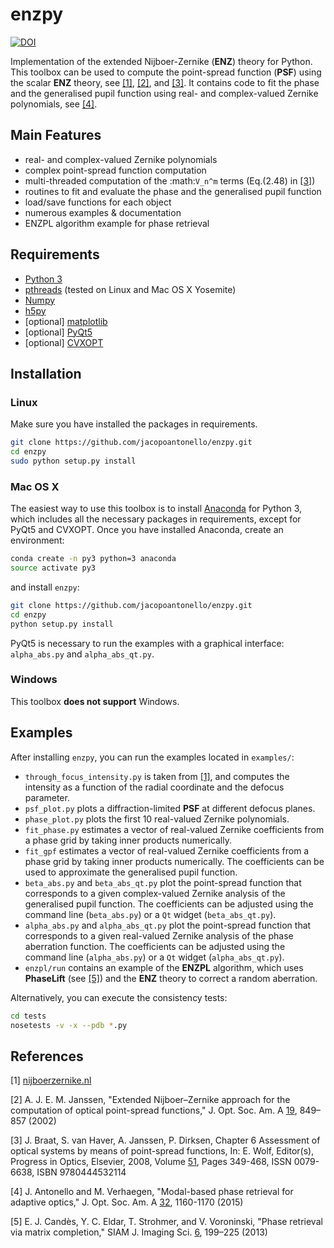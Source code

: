 # enzpy

[![DOI](https://img.shields.io/badge/DOI-10.1364%2FJOSAA.32.001160-blue)](http://dx.doi.org/10.1364/JOSAA.32.001160)

Implementation of the extended Nijboer-Zernike (**ENZ**) theory for Python.
This toolbox can be used to compute the point-spread function (**PSF**) using
the scalar **ENZ** theory, see [[1]](#1), [[2]](#2), and [[3]](#3). It contains
code to fit the phase and the generalised pupil function using real- and
complex-valued Zernike polynomials, see [[4]](#4).


## Main Features

* real- and complex-valued Zernike polynomials
* complex point-spread function computation
* multi-threaded computation of the :math:`V_n^m` terms (Eq.(2.48) in
  [[3]](#3))
* routines to fit and evaluate the phase and the generalised pupil function
* load/save functions for each object
* numerous examples & documentation
* ENZPL algorithm example for phase retrieval


## Requirements

* [Python 3](https://www.python.org)
* [pthreads](http://pubs.opengroup.org/onlinepubs/9699919799/basedefs/pthread.h.html)
  (tested on Linux and Mac OS X Yosemite)
* [Numpy](http://www.numpy.org)
* [h5py](http://www.h5py.org)
* [optional] [matplotlib](http://matplotlib.org)
* [optional] [PyQt5](http://www.riverbankcomputing.com/software/pyqt/download5)
* [optional] [CVXOPT](http://cvxopt.org)


## Installation

### Linux

Make sure you have installed the packages in requirements.

```bash
git clone https://github.com/jacopoantonello/enzpy.git
cd enzpy
sudo python setup.py install
```


### Mac OS X

The easiest way to use this toolbox is to install
[Anaconda](http://continuum.io/downloads) for Python 3, which includes all the
necessary packages in requirements, except for PyQt5 and CVXOPT. Once you
have installed Anaconda, create an environment:

```bash
conda create -n py3 python=3 anaconda
source activate py3
```

and install `enzpy`:

```bash
git clone https://github.com/jacopoantonello/enzpy.git
cd enzpy
python setup.py install
```

PyQt5 is necessary to run the examples with a graphical interface:
`alpha_abs.py` and `alpha_abs_qt.py`.


### Windows

This toolbox **does not support** Windows.


## Examples

After installing `enzpy`, you can run the examples located in `examples/`:

* `through_focus_intensity.py` is taken from [[1]](#1), and computes the
  intensity as a function of the radial coordinate and the defocus parameter.
* `psf_plot.py` plots a diffraction-limited **PSF** at different
  defocus planes.
* `phase_plot.py` plots the first 10 real-valued Zernike polynomials.
* `fit_phase.py` estimates a vector of real-valued Zernike coefficients
  from a phase grid by taking inner products numerically.
* `fit_gpf` estimates a vector of real-valued Zernike coefficients
  from a phase grid by taking inner products numerically. The coefficients can
  be used to approximate the generalised pupil function.
* `beta_abs.py` and `beta_abs_qt.py` plot the point-spread
  function that corresponds to a given complex-valued Zernike analysis of the
  generalised pupil function. The coefficients can be adjusted using the
  command line (`beta_abs.py`) or a `Qt` widget
  (`beta_abs_qt.py`).
* `alpha_abs.py` and `alpha_abs_qt.py` plot the point-spread
  function that corresponds to a given real-valued Zernike analysis of the
  phase aberration function. The coefficients can be adjusted using the command
  line (`alpha_abs.py`) or a `Qt` widget (`alpha_abs_qt.py`).
* `enzpl/run` contains an example of the **ENZPL** algorithm, which
  uses **PhaseLift** (see [[5]](#5)) and the **ENZ** theory to correct a
  random aberration.

Alternatively, you can execute the consistency tests:

```bash
cd tests
nosetests -v -x --pdb *.py
```


## References

<a id="1">[1]</a> [nijboerzernike.nl](http://www.nijboerzernike.nl)

<a id="2">[2]</a> A. J. E. M. Janssen, "Extended Nijboer–Zernike approach for the computation of optical point-spread functions," J. Opt. Soc. Am. A [19](http://dx.doi.org/10.1364/JOSAA.19.000849), 849–857 (2002)

<a id="3">[3]</a> J. Braat, S. van Haver, A. Janssen, P. Dirksen, Chapter 6 Assessment of optical systems by means of point-spread functions, In: E. Wolf, Editor(s), Progress in Optics, Elsevier, 2008, Volume [51](http://dx.doi.org/10.1016/S0079-6638(07)51006-1), Pages 349-468, ISSN 0079-6638, ISBN 9780444532114

<a id="4">[4]</a> J. Antonello and M. Verhaegen, "Modal-based phase retrieval for adaptive optics," J. Opt. Soc. Am. A [32](http://dx.doi.org/10.1364/JOSAA.32.001160), 1160-1170 (2015)

<a id="5">[5]</a> E. J. Candès, Y. C. Eldar, T. Strohmer, and V. Voroninski, "Phase retrieval via matrix completion," SIAM J. Imaging Sci. [6](http://dx.doi.org/10.1137/110848074), 199–225 (2013)
